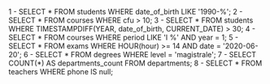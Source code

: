 1 - SELECT * FROM students WHERE date_of_birth LIKE '1990-%';
2 - SELECT * FROM courses WHERE cfu > 10;
3 - SELECT * FROM students WHERE TIMESTAMPDIFF(YEAR, date_of_birth, CURRENT_DATE) > 30;
4 - SELECT * FROM courses WHERE period LIKE 'I %' AND year = 1;
5 - SELECT * FROM exams WHERE HOUR(hour) >= 14 AND date = '2020-06-20';
6 - SELECT * FROM degrees WHERE level = 'magistrale';
7 - SELECT COUNT(*) AS departments_count FROM departments;
8 - SELECT * FROM teachers WHERE phone IS null;


